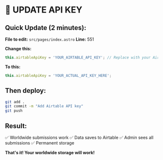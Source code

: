 # 🔑 UPDATE API KEY

## Quick Update (2 minutes):

**File to edit:** `src/pages/index.astro`
**Line:** 551

**Change this:**
```javascript
this.airtableApiKey = 'YOUR_AIRTABLE_API_KEY'; // Replace with your Airtable API key
```

**To this:**
```javascript
this.airtableApiKey = 'YOUR_ACTUAL_API_KEY_HERE';
```

## Then deploy:
```bash
git add .
git commit -m "Add Airtable API key"
git push
```

## Result:
✅ Worldwide submissions work
✅ Data saves to Airtable
✅ Admin sees all submissions
✅ Permanent storage

**That's it! Your worldwide storage will work!**
